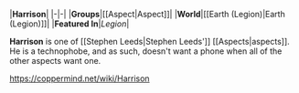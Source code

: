 |**Harrison**|
|-|-|
|**Groups**|[[Aspect\|Aspect]]|
|**World**|[[Earth (Legion)\|Earth (Legion)]]|
|**Featured In**|*Legion*|

**Harrison** is one of [[Stephen Leeds\|Stephen Leeds']] [[Aspects\|aspects]].
He is a technophobe, and as such, doesn't want a phone when all of the other aspects want one.



https://coppermind.net/wiki/Harrison